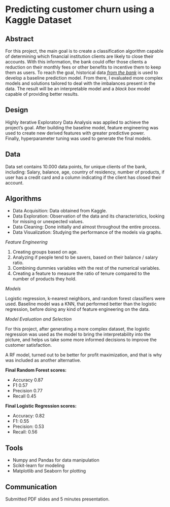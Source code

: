 # Predicting customer churn using a Kaggle Dataset


## Abstract

For this project, the main goal is to create a classification algorithm capable of determining which financial institution clients are likely to close their accounts. With this information, the bank could offer those clients a reduction on their monthly fees or other benefits to incentive them to keep them as users. To reach the goal, historical data [*from the bank*](https://www.kaggle.com/kmalit/bank-customer-churn-prediction/data) is used to develop a baseline prediction model. From there, I evaluated more complex models and solutions tailored to deal with the imbalances present in the data. The result will be an interpretable model and a *black box* model capable of providing better results.

## Design

Highly iterative Exploratory Data Analysis was applied to achieve the project’s goal. After building the baseline model, feature engineering was used to create new derived features with greater predictive power.  
Finally, hyperparameter tuning was used to generate the final models. 



## Data

Data set contains 10.000 data points, for unique clients of the bank, including:
Salary, balance, age, country of residency, number of products, if user has a credit card and a column indicating if the client has closed their account. 

## Algorithms

* Data Acquisition: Data obtained from Kaggle. 
* Data Exploration: Observation of the data and its characteristics, looking for missing or unexpected values.
* Data Cleaning: Done initially and almost throughout the entire process.
* Data Visualization: Studying the performance of the models via graphs.

*Feature Engineering*
1. Creating groups based on age. 
2. Analyzing if people tend to be savers, based on their balance / salary ratio. 
3. Combining dummies variables with the rest of the numerical variables.
4. Creating a feature to measure the ratio of tenure compared to the number of products they hold. 



*Models*
  
Logistic regression, k-nearest neighbors, and random forest classifiers were used. Baseline model was a KNN, that performed better than the logistic regression, before doing any kind of feature engineering on the data. 

*Model Evaluation and Selection*
  
For this project, after generating a more complex dataset, the logistic regression was used as the model to bring the interpretability into the picture, and helps us take some more informed decisions to improve the customer satisfaction. 

A RF model, turned out to be better for profit maximization, and that is why was included as another alternative. 

**Final Random Forest scores:** 
   - Accuracy 0.87
   - F1 0.57
   - Precision 0.77
   - Recall 0.45

**Final Logistic Regression scores:** 
   - Accuracy: 0.82 
   - F1: 0.55
   - Precision: 0.53
   - Recall: 0.56

## Tools
- Numpy and Pandas for data manipulation
- Scikit-learn for modeling
- Matplotlib and Seaborn for plotting



## Communication


Submitted PDF slides and 5 minutes presentation.




